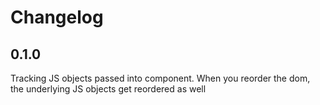 Changelog
=========

## 0.1.0

Tracking JS objects passed into component.
When you reorder the dom, the underlying JS objects get reordered as well
